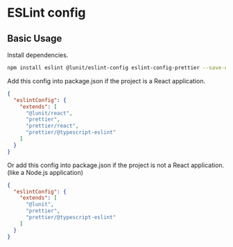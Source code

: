 # ESLint config

## Basic Usage

Install dependencies.

```sh
npm install eslint @lunit/eslint-config eslint-config-prettier --save-dev
```

Add this config into package.json if the project is a React application.

```json
{
  "eslintConfig": {
    "extends": [
      "@lunit/react",
      "prettier",
      "prettier/react",
      "prettier/@typescript-eslint"
    ]
  }
}
```

Or add this config into package.json if the project is not a React application. (like a Node.js application)

```json
{
  "eslintConfig": {
    "extends": [
      "@lunit",
      "prettier",
      "prettier/@typescript-eslint"
    ]
  }
}
```  